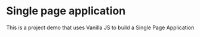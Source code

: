 # Single page application
This is a project demo that uses Vanilla JS to build a Single Page Application